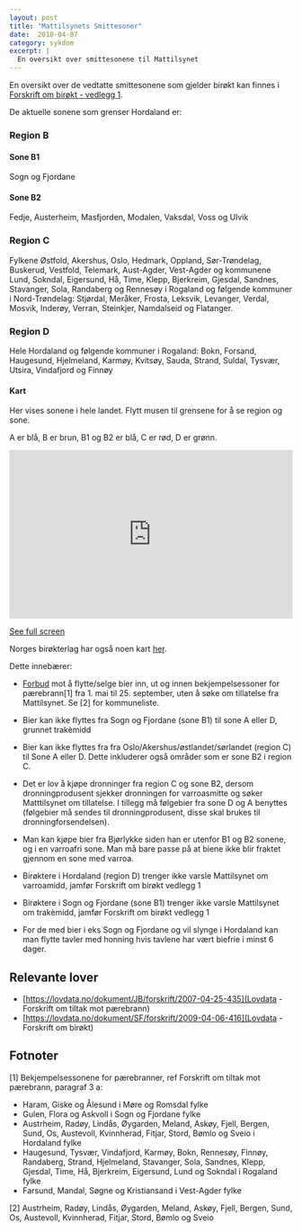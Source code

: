 ```yaml
---
layout: post
title: "Mattilsynets Smittesoner"
date:  2018-04-07
category: sykdom
excerpt: |
  En oversikt over smittesonene til Mattilsynet
---
```

En oversikt over de vedtatte smittesonene som gjelder birøkt kan finnes i [Forskrift om birøkt - vedlegg 1](https://lovdata.no/dokument/SF/forskrift/2009-04-06-416#KAPITTEL_6).

De aktuelle sonene som grenser Hordaland er:

### Region B
#### Sone B1
Sogn og Fjordane

#### Sone B2
Fedje, Austerheim, Masfjorden, Modalen, Vaksdal, Voss og Ulvik

### Region C
Fylkene Østfold, Akershus, Oslo, Hedmark, Oppland, Sør-Trøndelag, Buskerud, Vestfold, Telemark, Aust-Agder, Vest-Agder og kommunene Lund, Sokndal, Eigersund, Hå, Time, Klepp, Bjerkreim, Gjesdal, Sandnes, Stavanger, Sola, Randaberg og Rennesøy i Rogaland og følgende kommuner i Nord-Trøndelag: Stjørdal, Meråker, Frosta, Leksvik, Levanger, Verdal, Mosvik, Inderøy, Verran, Steinkjer, Namdalseid og Flatanger.

### Region D
Hele Hordaland og følgende kommuner i Rogaland: Bokn, Forsand, Haugesund, Hjelmeland, Karmøy, Kvitsøy, Sauda, Strand, Suldal, Tysvær, Utsira, Vindafjord og Finnøy


  
#### Kart  
Her vises sonene i hele landet. Flytt musen til grensene for å se region og sone. 

A er blå, B er brun, B1 og B2 er blå, C er rød, D er grønn.

<iframe width="100%" height="300px" frameBorder="0" src="https://umap.openstreetmap.fr/en/map/smittesoner-mattilsynet_210831?scaleControl=false&miniMap=false&scrollWheelZoom=false&zoomControl=true&allowEdit=false&moreControl=true&searchControl=null&tilelayersControl=null&embedControl=null&datalayersControl=true&onLoadPanel=undefined&captionBar=false#8/60.173/6.551"></iframe><p><a href="https://umap.openstreetmap.fr/en/map/smittesoner-mattilsynet_210831">See full screen</a></p>

Norges birøkterlag har også noen kart [her](http://www.norbi.no/kartillustrasjoner.cfm).

Dette innebærer:

- [Forbud](https://lovdata.no/dokument/JB/forskrift/2007-04-25-435/%C2%A75#%C2%A75) mot å flytte/selge bier inn, ut og innen bekjempelsessoner for pærebrann[1] fra 1. mai til 25. september, uten å søke om tillatelse fra Mattilsynet. Se [2] for kommuneliste.
- Bier kan ikke flyttes fra Sogn og Fjordane (sone B1) til sone A eller D, grunnet trakèmidd
- Bier kan ikke flyttes fra fra Oslo/Akershus/østlandet/sørlandet (region C) til Sone A eller D. Dette inkluderer også områder som er sone B2 i region C.
- Det er lov å kjøpe dronninger fra region C og sone B2, dersom dronningprodusent sjekker dronningen for varroasmitte og søker Matttilsynet om tillatelse. I tillegg må følgebier fra sone D og A benyttes (følgebier må sendes til dronningprodusent, disse skal brukes til dronningforsendelsen).
- Man kan kjøpe bier fra Bjørlykke siden han er utenfor B1 og B2 sonene, og i en varroafri sone. Man må bare passe på at biene ikke blir fraktet gjennom en sone med varroa. 


- Birøktere i Hordaland (region D) trenger ikke varsle Mattilsynet om varroamidd, jamfør Forskrift om birøkt vedlegg 1
- Birøktere i Sogn og Fjordane (sone B1) trenger ikke varsle Mattilsynet om trakèmidd, jamfør Forskrift om birøkt vedlegg 1

- For de med bier i eks Sogn og Fjordane og vil slynge i Hordaland kan man flytte tavler med honning hvis tavlene har vært biefrie i minst 6 dager.


## Relevante lover 
- [https://lovdata.no/dokument/JB/forskrift/2007-04-25-435](Lovdata - Forskrift om tiltak mot pærebrann)
- [https://lovdata.no/dokument/SF/forskrift/2009-04-06-416](Lovdata - Forskrift om birøkt)


## Fotnoter
[1] Bekjempelsessonene for pærebranner, ref Forskrift om tiltak mot pærebrann, paragraf 3 a: 
-	Haram, Giske og Ålesund i Møre og Romsdal fylke
-	Gulen, Flora og Askvoll i Sogn og Fjordane fylke
-	Austrheim, Radøy, Lindås, Øygarden, Meland, Askøy, Fjell, Bergen, Sund, Os, Austevoll, Kvinnherad, Fitjar, Stord, Bømlo og Sveio i Hordaland fylke
-	Haugesund, Tysvær, Vindafjord, Karmøy, Bokn, Rennesøy, Finnøy, Randaberg, Strand, Hjelmeland, Stavanger, Sola, Sandnes, Klepp, Gjesdal, Time, Hå, Bjerkreim, Eigersund, Lund og Sokndal i Rogaland fylke
-	Farsund, Mandal, Søgne og Kristiansand i Vest-Agder fylke

[2] Austrheim, Radøy, Lindås, Øygarden, Meland, Askøy, Fjell, Bergen, Sund, Os, Austevoll, Kvinnherad, Fitjar, Stord, Bømlo og Sveio